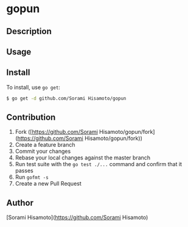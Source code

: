 # gopun



## Description

## Usage

## Install

To install, use `go get`:

```bash
$ go get -d github.com/Sorami Hisamoto/gopun
```

## Contribution

1. Fork ([https://github.com/Sorami Hisamoto/gopun/fork](https://github.com/Sorami Hisamoto/gopun/fork))
1. Create a feature branch
1. Commit your changes
1. Rebase your local changes against the master branch
1. Run test suite with the `go test ./...` command and confirm that it passes
1. Run `gofmt -s`
1. Create a new Pull Request

## Author

[Sorami Hisamoto](https://github.com/Sorami Hisamoto)
